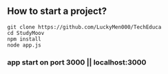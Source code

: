 ## How to start a project?
```shell
git clone https://github.com/LuckyMen000/TechEduca
cd StudyMoov
npm install
node app.js 
```
### app start on port 3000 || localhost:3000
